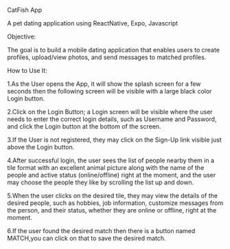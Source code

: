 CatFish App

A pet dating application using ReactNative, Expo, Javascript


Objective:

The goal is to build a mobile dating application that enables users to create profiles, upload/view photos, and send messages to matched profiles.

How to Use It:

1.As the User opens the App, it will show the splash screen for a few seconds then the following screen will be visible with a large black color Login button.

2.Click on the Login Button; a Login screen will be visible where the user needs to enter the correct login details, such as Username and Password, and click the Login button at the bottom of the screen.

3.If the User is not registered, they may click on the Sign-Up link visible just above the Login button. 

4.After successful login, the user sees the list of people nearby them in a tile format with an excellent animal picture along with the name of the people and active status (online/offline) right at the moment, and the user may choose the people they like by scrolling the list up and down.

5.When the user clicks on the desired tile, they may view the details of the desired people, such as hobbies, job information, customize messages from the person, and their status, whether they are online or offline, right at the moment.

6.If the user found the desired match then there is a button named MATCH,you can click on that to save the desired match.
